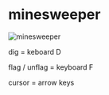 # minesweeper
![minesweeper](https://github.com/aprilsnowyeon/minesweeper/assets/123521303/5e3926ba-a5a5-477d-b168-82f0b4794dec)

dig = keboard D

flag / unflag = keyboard F

cursor = arrow keys
